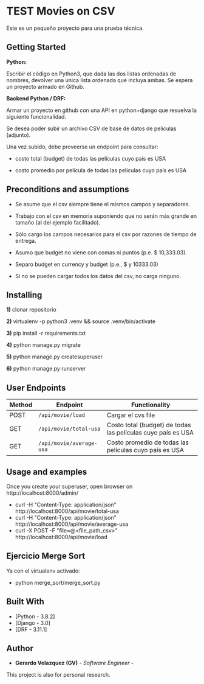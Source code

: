 # TEST Movies on CSV

Este es un pequeño proyecto para una prueba técnica.


## Getting Started

**Python:**

Escribir el código en Python3, que dada las dos listas ordenadas de nombres, devolver una única lista ordenada que incluya ambas. Se espera un proyecto armado en Github.


**Backend Python / DRF:**

Armar un proyecto en github con una API en python+django que resuelva la siguiente funcionalidad.

Se desea poder subir un archivo CSV de base de datos de películas (adjunto).

Una vez subido, debe proveerse un endpoint para consultar:

- costo total (budget) de todas las películas cuyo país es USA

- costo promedio por película de todas las películas cuyo país es USA



## Preconditions and assumptions

- Se asume que el csv siempre tiene el mismos campos y separadores.

- Trabajo con el csv en memoria suponiendo que no serán más grande en tamaño (al del ejemplo facilitado).

- Sólo cargo los campos necesarios para el csv por razones de tiempo de entrega.

- Asumo que budget no viene con comas ni puntos (p.e. $ 10,333.03).

- Separo budget en currency y budget (p.e., $ y 10333.03)

- Si no se pueden cargar todos los datos del csv, no carga ninguno.


## Installing

**1)** clonar repositorio

**2)** virtualenv -p python3 .venv && source .venv/bin/activate

**3)** pip install -r requirements.txt

**4)** python manage.py migrate

**5)** python manage.py createsuperuser

**6)** python manage.py runserver


## User Endpoints

Method | Endpoint | Functionality
--- | --- | ---
POST | `/api/movie/load` | Cargar el cvs file
GET | `/api/movie/total-usa` | Costo total (budget) de todas las películas cuyo país es USA
GET | `/api/movie/average-usa` | Costo promedio de todas las películas cuyo país es USA


## Usage and examples

Once you create your superuser, open browser on http://localhost:8000/admin/

- curl -H "Content-Type: application/json" http://localhost:8000/api/movie/total-usa
- curl -H "Content-Type: application/json" http://localhost:8000/api/movie/average-usa
- curl -X POST -F "file=@<file_path_csv>" http://localhost:8000/api/movie/load


## Ejercicio Merge Sort

Ya con el virtualenv activado:

- python merge_sort/merge_sort.py

## Built With

* [Python - 3.8.2]
* [Django - 3.0]
* [DRF  - 3.11.1]


## Author

* **Gerardo Velazquez (GV)** - *Software Engineer* -

This project is also for personal research.
